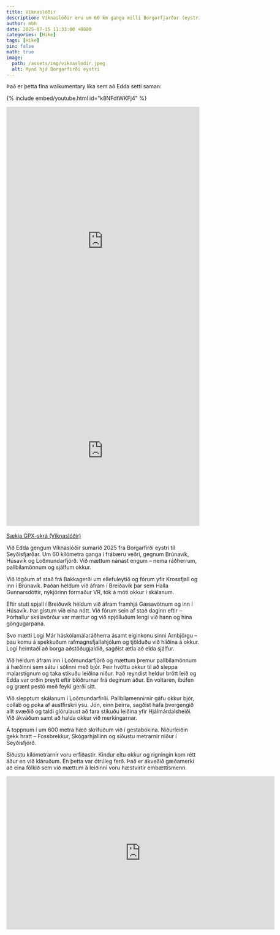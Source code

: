 ```yaml
---
title: Víknaslóðir
description: Víknaslóðir eru um 60 km ganga milli Borgarfjarðar (eystri) og Seyðisfjarðar.
author: mbh
date: 2025-07-15 11:33:00 +0800
categories: [Hike]
tags: [Hike]
pin: false
math: true
image:
  path: /assets/img/viknaslodir.jpeg
  alt: Mynd hjá Borgarfirði eystri
---
```


Það er þetta fína walkumentary líka sem að Edda setti saman:

{% include embed/youtube.html id="k8NFdtWKFj4" %}

<iframe 
  src="https://ridewithgps.com/embeds?type=route&id=51854409&metricUnits=true&sampleGraph=true" 
  style="width: 1px; min-width: 100%; height: 700px; border: none;" 
  scrolling="no">
</iframe>

<div class="embedly-responsive" style="position: relative;padding-bottom: 78.2227%;height: 0;overflow: hidden;"><iframe class="embedly-embed" frameborder="0" scrolling="no" allowfullscreen src="https://cdn.embedly.com/widgets/media.html?src=https://www.relive.com/view/vPOpK2GE4Ev/widget?r=embed-site&url=https://www.relive.com/view/vPOpK2GE4Ev?r=embed-site&image=https://www.relive.com/view/vPOpK2GE4Ev/png?x-ref=embed-site&key=f1631a41cb254ca5b035dc5747a5bd75&type=text/html&schema=relive" width="1024" height="801" style="position: absolute;top: 0;left: 0;width: 100%;height: 100%;"></iframe></div>

<p style="margin-top: 1rem;">
  <a href="/assets/gpx/viknaslodir.gpx" download>Sækja GPX-skrá (Víknaslóðir)</a>
</p>


Við Edda gengum Víknaslóðir sumarið 2025 frá Borgarfirði eystri til Seyðisfjarðar. Um 60 kílómetra ganga í frábæru veðri, gegnum Brúnavík, Húsavík og Loðmundarfjörð. Við mættum nánast engum – nema ráðherrum, pallbílamönnum og sjálfum okkur.


Við lögðum af stað frá Bakkagerði um ellefuleytið og fórum yfir Krossfjall og inn í Brúnavík. Þaðan héldum við áfram í Breiðavík þar sem Halla Gunnarsdóttir, nýkjörinn formaður VR, tók á móti okkur í skálanum.


Eftir stutt spjall í Breiðuvík héldum við áfram framhjá Gæsavötnum og inn í Húsavík. Þar gistum við eina nótt. Við fórum sein af stað daginn eftir – Þórhallur skálavörður var mættur og við spjölluðum lengi við hann og hina göngugarpana.


Svo mætti Logi Már háskólamálaráðherra ásamt eiginkonu sinni Arnbjörgu – þau komu á spekkuðum rafmagnsfjallahjólum og tjölduðu við hliðina á okkur. Logi heimtaði að borga aðstöðugjaldið, sagðist ætla að elda sjálfur.


Við héldum áfram inn í Loðmundarfjörð og mættum þremur pallbílamönnum á hæðinni sem sátu í sólinni með bjór. Þeir hvöttu okkur til að sleppa malarstígnum og taka stikuðu leiðina niður. Það reyndist heldur brött leið og Edda var orðin þreytt eftir blöðrurnar frá deginum áður. En voltaren, íbúfen og grænt pestó með feyki gerði sitt.


Við slepptum skálanum í Loðmundarfirði. Pallbílamennirnir gáfu okkur bjór, collab og poka af austfirskri ýsu. Jón, einn þeirra, sagðist hafa þvergengið allt svæðið og taldi glórulaust að fara stikuðu leiðina yfir Hjálmárdalsheiði. Við ákváðum samt að halda okkur við merkingarnar.

Á toppnum í um 600 metra hæð skrifuðum við í gestabókina. Niðurleiðin gekk hratt – Fossbrekkur, Skógarhjallinn og síðustu metrarnir niður í Seyðisfjörð.

Síðustu kílómetrarnir voru erfiðastir. Kindur eltu okkur og rigningin kom rétt áður en við kláruðum. En þetta var ótrúleg ferð. Það er ákveðið gæðamerki að eina fólkið sem við mættum á leiðinni voru hæstvirtir embættismenn.

<iframe src="https://albumizr.com/a/gvSU" scrolling="no" frameborder="0" allowfullscreen width="700" height="400"></iframe>
